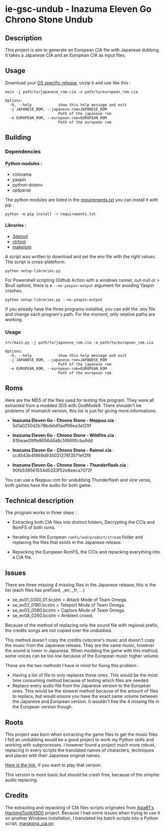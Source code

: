 # ie-gsc-undub -  Inazuma Eleven Go Chrono Stone Undub

## Description

This project is aim to generate an European CIA file with Japanese dubbing. It takes a Japanese CIA and an European CIA as input files.

## Usage

Download your [OS specific release](https://github.com/ErnestoArtigas/ie-gcs-undub/releases/), unzip it and use like this :

```
main -j path/to/japanese_rom.cia -e path/to/european_rom.cia
```

```
Options:
  -h, --help            show this help message and exit
  -j JAPANESE_ROM, --japanese-rom=JAPANESE_ROM 
                        Path of the japanese rom
  -e EUROPEAN_ROM, --european-rom=EUROPEAN_ROM
                        Path of the european rom
```

## Building

### Dependencies

#### Python modules :
- colorama
- yaspin
- python-dotenv
- optparse

The python modules are listed in the [requirements.txt](requirements.txt) you can install it with pip :

```
python -m pip install -r requirements.txt
```

#### Libraries :
- [3dstool](https://github.com/dnasdw/3dstool)
- [ctrtool](https://github.com/3DSGuy/Project_CTR/releases/tag/ctrtool-v1.2.0)
- [makerom](https://github.com/3DSGuy/Project_CTR/releases/tag/makerom-v0.18.3)

A script was written to download and set the env file with the right values. The script is cross-plateform.

```
python setup-libraries.py
```

For Powershell scripting (Github Action with a windows runner, out-null or > $null option), there is a ```--no-yaspin-output``` argument for avoiding Yaspin crashes.

```
python setup-libraries.py --no-yaspin-output
```

If you already have the three programs installed, you can edit the .env file and change each program's path. For the moment, only relative paths are working.


### Usage

```
src/main.py -j path/to/japanese_rom.cia -e path/to/european_rom.cia
```

```
Options:
  -h, --help            show this help message and exit
  -j JAPANESE_ROM, --japanese-rom=JAPANESE_ROM 
                        Path of the japanese rom
  -e EUROPEAN_ROM, --european-rom=EUROPEAN_ROM
                        Path of the european rom
```

## Roms
Here are the MD5 of the files used for testing this program. They were all extracted from a modded 3DS with GodMode9. There shouldn't be problems of mismatch version, this list is just for giving more informations.

- **Inazuma Eleven Go - Chrono Stone - Neppuu.cia** : 5d1a0250d2b78bdeb61adf99ea3a1291
- **Inazuma Eleven Go - Chrono Stone - Wildfire.cia** : 93beae09ffe8656d4a8c5f6695cba9dd

- **Inazuma Eleven Go - Chrono Stone - Raimei.cia** : cc4543b4f869d935021276f3571ef2f8
- **Inazuma Eleven Go - Chrono Stone - Thunderflash.cia** : 90fb538561554d5333f52e8eeca7072f

You can use a Neppuu rom for undubbing Thunderflash and vice versa, both games have the audio for both game.

## Technical description

The program works in three steps :

- Extracting both CIA files into distinct folders, Decrypting the CCIs and RomFS of both roms.

- Iterating into the European ```romfs/snd/product/stream``` folder and replacing the files that exists in the Japanese release.

- Repacking the European RomFS, the CCIs and repacking everything into a CIA file.

## Issues

There are three missing 4 missing files in the Japanese release, this is the list (each files has prefixed, _en, _fr, ...)
- se_ev01_0300_01.bcstm  = Attack Mode of Team Omega.
- se_ev02_0180.bcstm = Teleport Mode of Team Omega.
- se_ev03_0580.bcstm = Capture Mode of Team Omega.
- se_ev08_0260.bcstm = Ambient crowd.

Because of the method of replacing only the sound file with regional prefix, the credits songs are not copied over the undubbed.

This method doesn't copy the credits cutscene's music and doesn't copy the music from the Japanese release. They are the same music, however the sound is lower in Japanese. When modding the game with this method, some voices can be too low because of the European music higher volume.

These are the two methods I have in mind for fixing this problem :

- Having a list of file to only replaces these ones. This would be the most time consuming method because of testing which files are needed.
- Replace every audio file from the Japanese version to the European ones. This would be the slowest method because of the amount of files to replace, but would ensure you have the exact same volume between the Japanese and European version. It wouldn't fixe the 4 missing file in the European version though.

## Roots

This project was born when extracting the game files to get the music files. I felt an undubbing would be a good project to work my Python skills and working with subprocesses. I however found a project much more robust, replacing in every scripts the translated names of characters, techniques and places with their Japanese original names.

[Here is the link](https://gbatemp.net/threads/inazuma-eleven-go-2-chrono-stone-neppu-raimei-complete-undub-v3.593505/), if you want to play that version.

This version is more basic but should be crash free, because of the simplier audio replacing.

## Credits

The extracting and repacking of CIA files scripts originates from [Asia81's HackingToolkit9DS](https://github.com/Asia81/HackingToolkit9DS) project. Because I had some issues when trying to use it on another Windows installation, I translated his batch scripts into a Python script, [managing_cia.py](src/managing_cia.py).